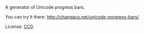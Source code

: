 A generator of Unicode progress bars.

You can try it there: http://changaco.net/unicode-progress-bars/

License: [CC0](https://creativecommons.org/publicdomain/zero/1.0/).
